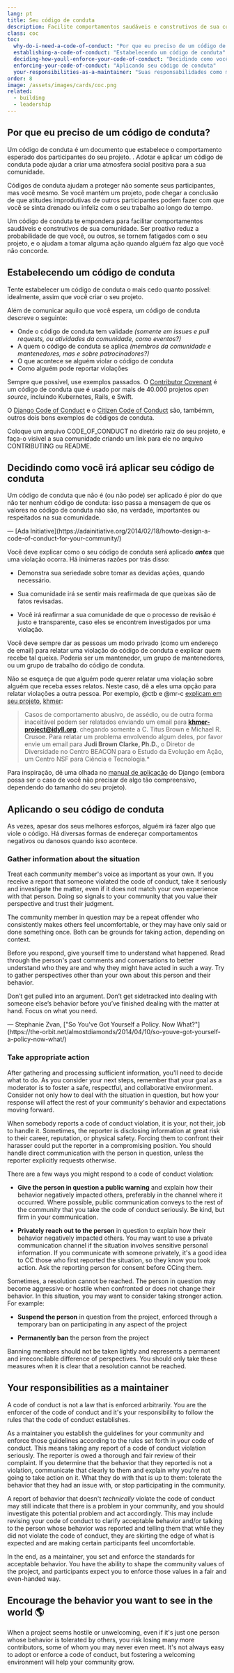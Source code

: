 ```yaml
---
lang: pt
title: Seu código de conduta
description: Facilite comportamentos saudáveis e construtivos de sua comunidade adotando e reforçando um código de conduta
class: coc
toc:
  why-do-i-need-a-code-of-conduct: "Por que eu preciso de um código de conduta?"
  establishing-a-code-of-conduct: "Estabelecendo um código de conduta"
  deciding-how-youll-enforce-your-code-of-conduct: "Decidindo como você irá aplicar seu código de conduta"
  enforcing-your-code-of-conduct: "Aplicando seu código de conduta"
  your-responsibilities-as-a-maintainer: "Suas responsabilidades como mantenedor"
order: 8
image: /assets/images/cards/coc.png
related:
  - building
  - leadership
---
```


## Por que eu preciso de um código de conduta?

Um código de conduta é um documento que estabelece o comportamento esperado dos participantes do seu projeto.
. Adotar e aplicar um código de conduta pode ajudar a criar uma atmosfera social positiva para a sua comunidade.

Códigos de conduta ajudam a proteger não somente seus participantes, mas você mesmo. Se você mantém um projeto, pode chegar a conclusão de que atitudes improdutivas de outros participantes podem fazer com que você se sinta drenado ou infeliz com o seu trabalho ao longo do tempo.

Um código de conduta te empondera para facilitar comportamentos saudáveis e construtivos de sua comunidade. Ser proativo reduz a probabilidade de que você, ou outros, se tornem fatigados com o seu projeto, e o ajudam a tomar alguma ação quando alguém faz algo que você não concorde.

## Estabelecendo um código de conduta

Tente estabelecer um código de conduta o mais cedo quanto possível: idealmente, assim que você criar o seu projeto.

Além de comunicar aquilo que você espera, um código de conduta descreve o seguinte:

* Onde o código de conduta tem validade _(somente em issues e pull requests, ou atividades da comunidade, como eventos?)_
* A quem o código de conduta se aplica _(membros da comunidade e mantenedores, mas e sobre patrocinadores?)_
* O que acontece se alguém violar o código de conduta
* Como alguém pode reportar violações

Sempre que possível, use exemplos passados. O [Contributor Covenant](https://contributor-covenant.org/) é um código de conduta que é usado por mais de 40.000 projetos _open source_, incluindo Kubernetes, Rails, e Swift.

O [Django Code of Conduct](https://www.djangoproject.com/conduct/) e o [Citizen Code of Conduct](http://citizencodeofconduct.org/) são, tambémm, outros dois bons exemplos de códigos de conduta.

Coloque um arquivo CODE_OF_CONDUCT no diretório raiz do seu projeto, e faça-o visivel a sua comunidade criando um link para ele no arquivo CONTRIBUTING ou README.

## Decidindo como você irá aplicar seu código de conduta

<aside markdown="1" class="pquote">
  Um código de conduta que não é (ou não pode) ser aplicado é pior do que não ter nenhum código de conduta: isso passa a mensagem de que os valores no código de conduta não são, na verdade, importantes ou respeitados na sua comunidade.
  <p markdown="1" class="pquote-credit">
— [Ada Initiative](https://adainitiative.org/2014/02/18/howto-design-a-code-of-conduct-for-your-community/)
  </p>
</aside>

Você deve explicar como o seu código de conduta será aplicado **_antes_** que uma violação ocorra. Há inúmeras razões por trás disso:

* Demonstra sua seriedade sobre tomar as devidas ações, quando necessário.

* Sua comunidade irá se sentir mais reafirmada de que queixas são de fatos revisadas.

* Você irá reafirmar a sua comunidade de que o processo de revisão é justo e transparente, caso eles se encontrem investigados por uma violação.

Você deve sempre dar as pessoas um modo privado (como um endereço de email) para relatar uma violação do código de conduta e explicar quem recebe tal queixa. Poderia ser um mantenedor, um grupo de mantenedores, ou um grupo de trabalho do código de conduta.

Não se esqueça de que alguém pode querer relatar uma violação sobre alguém que receba esses relatos. Neste caso, dê a eles uma opção para relatar violações a outra pessoa. Por exemplo, @ctb e @mr-c [explicam em seu projeto](https://github.com/dib-lab/khmer/blob/master/CODE_OF_CONDUCT.rst), [khmer](https://github.com/dib-lab/khmer):

> Casos de comportamento abusivo, de assédio, ou de outra forma inaceitável podem ser relatados enviando um email para **khmer-project@idyll.org**, chegando somente a C. Titus Brown e Michael R. Crusoe. Para relatar um problema envolvendo algum deles, por favor envie um email para **Judi Brown Clarke, Ph.D.**, o Diretor de Diversidade no Centro BEACON para o Estudo da Evolução em Ação, um Centro NSF para Ciência e Tecnologia.*

Para inspiração, dê uma olhada no [manual de aplicação](https://www.djangoproject.com/conduct/enforcement-manual/) do Django (embora possa ser o caso de você não precisar de algo tão compreensivo, dependendo do tamanho do seu projeto).

## Aplicando o seu código de conduta

As vezes, apesar dos seus melhores esforços, alguém irá fazer algo que viole o código. Há diversas formas de endereçar comportamentos negativos ou danosos quando isso acontece.

### Gather information about the situation

Treat each community member's voice as important as your own. If you receive a report that someone violated the code of conduct, take it seriously and investigate the matter, even if it does not match your own experience with that person. Doing so signals to your community that you value their perspective and trust their judgment.

The community member in question may be a repeat offender who consistently makes others feel uncomfortable, or they may have only said or done something once. Both can be grounds for taking action, depending on context.

Before you respond, give yourself time to understand what happened. Read through the person's past comments and conversations to better understand who they are and why they might have acted in such a way. Try to gather perspectives other than your own about this person and their behavior.

<aside markdown="1" class="pquote">
  Don’t get pulled into an argument. Don’t get sidetracked into dealing with someone else’s behavior before you’ve finished dealing with the matter at hand. Focus on what you need.
  <p markdown="1" class="pquote-credit">
— Stephanie Zvan, ["So You've Got Yourself a Policy. Now What?"](https://the-orbit.net/almostdiamonds/2014/04/10/so-youve-got-yourself-a-policy-now-what/)
  </p>
</aside>

### Take appropriate action

After gathering and processing sufficient information, you'll need to decide what to do. As you consider your next steps, remember that your goal as a moderator is to foster a safe, respectful, and collaborative environment. Consider not only how to deal with the situation in question, but how your response will affect the rest of your community's behavior and expectations moving forward.

When somebody reports a code of conduct violation, it is your, not their, job to handle it. Sometimes, the reporter is disclosing information at great risk to their career, reputation, or physical safety. Forcing them to confront their harasser could put the reporter in a compromising position. You should handle direct communication with the person in question, unless the reporter explicitly requests otherwise.

There are a few ways you might respond to a code of conduct violation:

* **Give the person in question a public warning** and explain how their behavior negatively impacted others, preferably in the channel where it occurred. Where possible, public communication conveys to the rest of the community that you take the code of conduct seriously. Be kind, but firm in your communication.

* **Privately reach out to the person** in question to explain how their behavior negatively impacted others. You may want to use a private communication channel if the situation involves sensitive personal information. If you communicate with someone privately, it's a good idea to CC those who first reported the situation, so they know you took action. Ask the reporting person for consent before CCing them.

Sometimes, a resolution cannot be reached. The person in question may become aggressive or hostile when confronted or does not change their behavior. In this situation, you may want to consider taking stronger action. For example:

* **Suspend the person** in question from the project, enforced through a temporary ban on participating in any aspect of the project

* **Permanently ban** the person from the project

Banning members should not be taken lightly and represents a permanent and irreconcilable difference of perspectives. You should only take these measures when it is clear that a resolution cannot be reached.

## Your responsibilities as a maintainer

A code of conduct is not a law that is enforced arbitrarily. You are the enforcer of the code of conduct and it's your responsibility to follow the rules that the code of conduct establishes.

As a maintainer you establish the guidelines for your community and enforce those guidelines according to the rules set forth in your code of conduct. This means taking any report of a code of conduct violation seriously. The reporter is owed a thorough and fair review of their complaint. If you determine that the behavior that they reported is not a violation, communicate that clearly to them and explain why you're not going to take action on it. What they do with that is up to them: tolerate the behavior that they had an issue with, or stop participating in the community.

A report of behavior that doesn't _technically_ violate the code of conduct may still indicate that there is a problem in your community, and you should investigate this potential problem and act accordingly. This may include revising your code of conduct to clarify acceptable behavior and/or talking to the person whose behavior was reported and telling them that while they did not violate the code of conduct, they are skirting the edge of what is expected and are making certain participants feel uncomfortable.

In the end, as a maintainer, you set and enforce the standards for acceptable behavior. You have the ability to shape the community values of the project, and participants expect you to enforce those values in a fair and even-handed way.

## Encourage the behavior you want to see in the world 🌎

When a project seems hostile or unwelcoming, even if it's just one person whose behavior is tolerated by others, you risk losing many more contributors, some of whom you may never even meet. It's not always easy to adopt or enforce a code of conduct, but fostering a welcoming environment will help your community grow.
